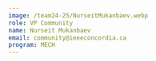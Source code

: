 ```yaml
---
image: /team24-25/NurseitMukanbaev.webp
role: VP Community
name: Nurseit Mukanbaev
email: community@ieeeconcordia.ca
program: MECH
---
```


